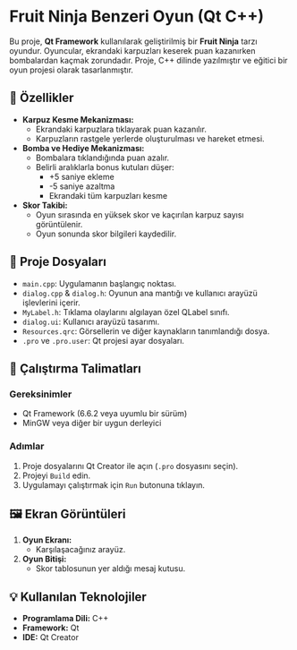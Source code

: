 # Fruit Ninja Benzeri Oyun (Qt C++)

Bu proje, **Qt Framework** kullanılarak geliştirilmiş bir **Fruit Ninja** tarzı oyundur. Oyuncular, ekrandaki karpuzları keserek puan kazanırken bombalardan kaçmak zorundadır. Proje, C++ dilinde yazılmıştır ve eğitici bir oyun projesi olarak tasarlanmıştır.

## 📝 Özellikler

- **Karpuz Kesme Mekanizması:**
  - Ekrandaki karpuzlara tıklayarak puan kazanılır.
  - Karpuzların rastgele yerlerde oluşturulması ve hareket etmesi.
- **Bomba ve Hediye Mekanizması:**
  - Bombalara tıklandığında puan azalır.
  - Belirli aralıklarla bonus kutuları düşer:
    - +5 saniye ekleme
    - -5 saniye azaltma
    - Ekrandaki tüm karpuzları kesme
- **Skor Takibi:**
  - Oyun sırasında en yüksek skor ve kaçırılan karpuz sayısı görüntülenir.
  - Oyun sonunda skor bilgileri kaydedilir.

## 📂 Proje Dosyaları

- `main.cpp`: Uygulamanın başlangıç noktası.
- `dialog.cpp` & `dialog.h`: Oyunun ana mantığı ve kullanıcı arayüzü işlevlerini içerir.
- `MyLabel.h`: Tıklama olaylarını algılayan özel QLabel sınıfı.
- `dialog.ui`: Kullanıcı arayüzü tasarımı.
- `Resources.qrc`: Görsellerin ve diğer kaynakların tanımlandığı dosya.
- `.pro` ve `.pro.user`: Qt projesi ayar dosyaları.

## 🚀 Çalıştırma Talimatları

### Gereksinimler
- Qt Framework (6.6.2 veya uyumlu bir sürüm)
- MinGW veya diğer bir uygun derleyici

### Adımlar
1. Proje dosyalarını Qt Creator ile açın (`.pro` dosyasını seçin).
2. Projeyi `Build` edin.
3. Uygulamayı çalıştırmak için `Run` butonuna tıklayın.

## 🖼️ Ekran Görüntüleri

1. **Oyun Ekranı:**
   - Karşılaşacağınız arayüz.
2. **Oyun Bitişi:**
   - Skor tablosunun yer aldığı mesaj kutusu.

## 💡 Kullanılan Teknolojiler

- **Programlama Dili:** C++
- **Framework:** Qt
- **IDE:** Qt Creator
